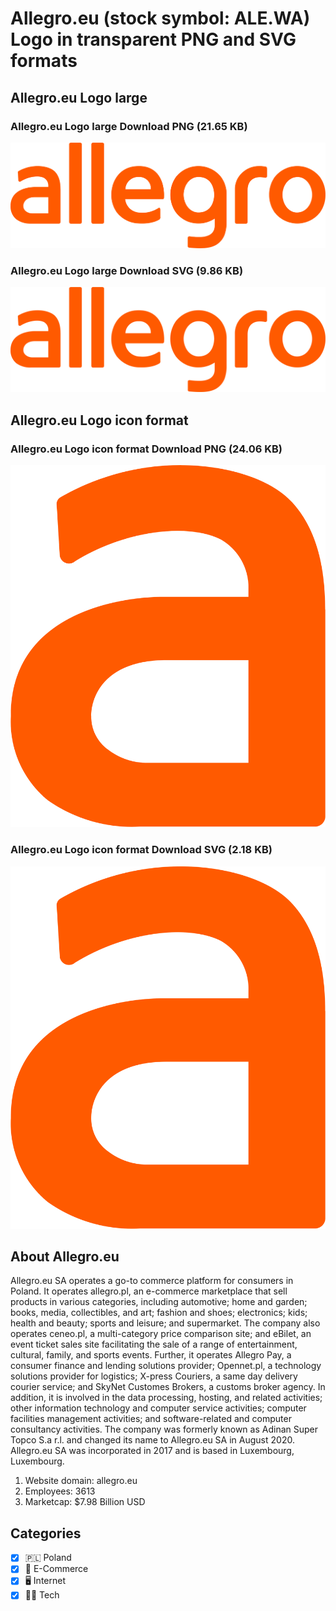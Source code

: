 # Allegro.eu (stock symbol: ALE.WA) Logo in transparent PNG and SVG formats

## Allegro.eu Logo large

### Allegro.eu Logo large Download PNG (21.65 KB)

![Allegro.eu Logo large Download PNG (21.65 KB)](/img/orig/ALE.WA_BIG-b3e66d4c.png)

### Allegro.eu Logo large Download SVG (9.86 KB)

![Allegro.eu Logo large Download SVG (9.86 KB)](/img/orig/ALE.WA_BIG-57e75c4f.svg)

## Allegro.eu Logo icon format

### Allegro.eu Logo icon format Download PNG (24.06 KB)

![Allegro.eu Logo icon format Download PNG (24.06 KB)](/img/orig/ALE.WA-05f5159c.png)

### Allegro.eu Logo icon format Download SVG (2.18 KB)

![Allegro.eu Logo icon format Download SVG (2.18 KB)](/img/orig/ALE.WA-19961746.svg)

## About Allegro.eu

Allegro.eu SA operates a go-to commerce platform for consumers in Poland. It operates allegro.pl, an e-commerce marketplace that sell products in various categories, including automotive; home and garden; books, media, collectibles, and art; fashion and shoes; electronics; kids; health and beauty; sports and leisure; and supermarket. The company also operates ceneo.pl, a multi-category price comparison site; and eBilet, an event ticket sales site facilitating the sale of a range of entertainment, cultural, family, and sports events. Further, it operates Allegro Pay, a consumer finance and lending solutions provider; Opennet.pl, a technology solutions provider for logistics; X-press Couriers, a same day delivery courier service; and SkyNet Customes Brokers, a customs broker agency. In addition, it is involved in the data processing, hosting, and related activities; other information technology and computer service activities; computer facilities management activities; and software-related and computer consultancy activities. The company was formerly known as Adinan Super Topco S.a r.l. and changed its name to Allegro.eu SA in August 2020. Allegro.eu SA was incorporated in 2017 and is based in Luxembourg, Luxembourg.

1. Website domain: allegro.eu
2. Employees: 3613
3. Marketcap: $7.98 Billion USD


## Categories
- [x] 🇵🇱 Poland
- [x] 🛒 E-Commerce
- [x] 🖥️ Internet
- [x] 👩‍💻 Tech
